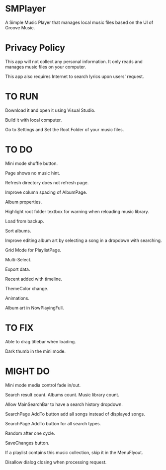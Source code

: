 # SMPlayer
A Simple Music Player that manages local music files based on the UI of Groove Music.

# Privacy Policy
This app will not collect any personal information. It only reads and manages music files on your computer.

This app also requires Internet to search lyrics upon users' request.

# TO RUN
Download it and open it using Visual Studio.

Build it with local computer.

Go to Settings and Set the Root Folder of your music files.

# TO DO
Mini mode shuffle button.

Page shows no music hint.

Refresh directory does not refresh page.

Improve column spacing of AlbumPage.

Album properties.

Highlight root folder textbox for warning when reloading music library.

Load from backup.

Sort albums.

Improve editing album art by selecting a song in a dropdown with searching.

Grid Mode for PlaylistPage.

Multi-Select.

Export data.

Recent added with timeline.

ThemeColor change.

Animations.

Album art in NowPlayingFull.

# TO FIX
Able to drag titlebar when loading.

Dark thumb in the mini mode.

# MIGHT DO
Mini mode media control fade in/out.

Search result count. Albums count. Music library count.

Allow MainSearchBar to have a search history dropdown.

SearchPage AddTo button add all songs instead of displayed songs.

SearchPage AddTo button for all search types.

Random after one cycle.

SaveChanges button.

If a playlist contains this music collection, skip it in the MenuFlyout.

Disallow dialog closing when processing request.
